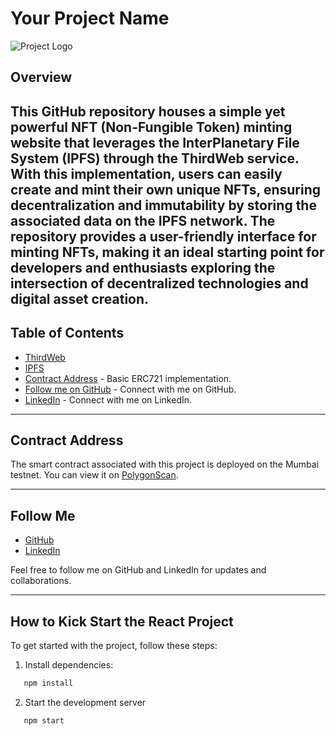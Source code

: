 # Your Project Name

![Project Logo](https://i.ibb.co/NNW1VB3/ipfs-thirdweb.jpg)

## Overview

This GitHub repository houses a simple yet powerful NFT (Non-Fungible Token) minting website that leverages the InterPlanetary File System (IPFS) through the ThirdWeb service. With this implementation, users can easily create and mint their own unique NFTs, ensuring decentralization and immutability by storing the associated data on the IPFS network. The repository provides a user-friendly interface for minting NFTs, making it an ideal starting point for developers and enthusiasts exploring the intersection of decentralized technologies and digital asset creation.
---

## Table of Contents

- [ThirdWeb](https://thirdweb.com/)
- [IPFS](https://ipfs.tech/)
- [Contract Address](https://mumbai.polygonscan.com/address/0x6a756a376f5849e5822038679b30fb91f7155c69) - Basic ERC721 implementation.
- [Follow me on GitHub](https://github.com/mutahhirkhan) - Connect with me on GitHub.
- [LinkedIn](https://www.linkedin.com/in/mutahhirkhan/) - Connect with me on LinkedIn.

---

## Contract Address

The smart contract associated with this project is deployed on the Mumbai testnet. You can view it on [PolygonScan](https://mumbai.polygonscan.com/address/0x6a756a376f5849e5822038679b30fb91f7155c69).

---

## Follow Me

- [GitHub](https://github.com/mutahhirkhan)
- [LinkedIn](https://www.linkedin.com/in/mutahhirkhan/)

Feel free to follow me on GitHub and LinkedIn for updates and collaborations.

---

## How to Kick Start the React Project

To get started with the project, follow these steps:

1. Install dependencies:
```bash
   npm install
   ```
2. Start the development server
```bash
   npm start
   ```

